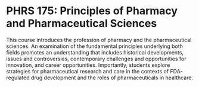 # PHRS 175: Principles of Pharmacy and Pharmaceutical Sciences

This course introduces the profession of pharmacy and the pharmaceutical sciences. An examination of the fundamental principles underlying both fields promotes an understanding that includes historical developments, issues and controversies, contemporary challenges and opportunities for innovation, and career opportunities. Importantly, students explore strategies for pharmaceutical research and care in the contexts of FDA-regulated drug development and the roles of pharmaceuticals in healthcare.